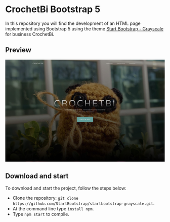 # CrochetBi Bootstrap 5
In this repository you will find the development of an HTML page implemented using Bootstrap 5 using the theme [Start Bootstrap - Grayscale](https://startbootstrap.com/theme/grayscale) for business CrochetBi.

## Preview

![CrochetBi Preview](https://github.com/JaneMurillo/CrochetBi-Bootstrap5/blob/main/src/assets/img/readme-image.jpg)


## Download and start

To download and start the project, follow the steps below:

- Clone the repository: `git clone https://github.com/StartBootstrap/startbootstrap-grayscale.git`.
- At the command line type `install npm`.
- Type `npm start` to compile.

